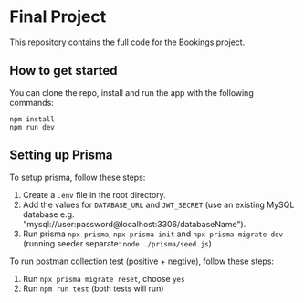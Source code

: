 # Final Project

This repository contains the full code for the Bookings project.

## How to get started

You can clone the repo, install and run the app with the following commands:

```plaintext
npm install
npm run dev
```

## Setting up Prisma

To setup prisma, follow these steps:

1. Create a `.env` file in the root directory.
2. Add the values for `DATABASE_URL` and `JWT_SECRET` (use an existing MySQL database e.g. "mysql://user:password@localhost:3306/databaseName").
3. Run prisma `npx prisma`, `npx prisma init` and `npx prisma migrate dev` (running seeder separate: `node ./prisma/seed.js`)

To run postman collection test (positive + negtive), follow these steps:
1. Run `npx prisma migrate reset`, choose `yes`
2. Run `npm run test` (both tests will run)